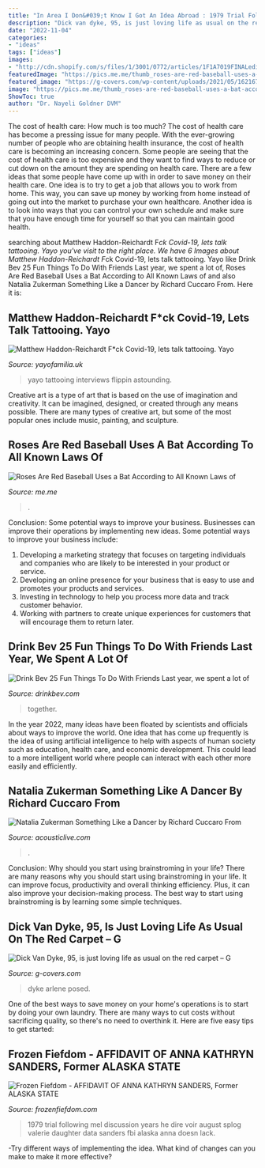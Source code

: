 ```yaml
---
title: "In Area I Don&#039;t Know I Got An Idea Abroad : 1979 Trial Following Mel Discussion Years He Dire Voir August Splog Valerie Daughter Data Sanders Fbi Alaska Anna Doesn Lack"
description: "Dick van dyke, 95, is just loving life as usual on the red carpet – g"
date: "2022-11-04"
categories:
- "ideas"
tags: ["ideas"]
images:
- "http://cdn.shopify.com/s/files/1/3001/0772/articles/1F1A7019FINALedit_190f7ac9-4422-417e-82f7-45e2dd8a3265_1200x1200.jpg?v=1626516401"
featuredImage: "https://pics.me.me/thumb_roses-are-red-baseball-uses-a-bat-according-to-all-63455963.png"
featured_image: "https://g-covers.com/wp-content/uploads/2021/05/1621671280_592_Dick-Van-Dyke-95-is-just-loving-life-as-usual.jpg"
image: "https://pics.me.me/thumb_roses-are-red-baseball-uses-a-bat-according-to-all-63455963.png"
ShowToc: true
author: "Dr. Nayeli Goldner DVM"
---
```



The cost of health care: How much is too much?
The cost of health care has become a pressing issue for many people. With the ever-growing number of people who are obtaining health insurance, the cost of health care is becoming an increasing concern. Some people are seeing that the cost of health care is too expensive and they want to find ways to reduce or cut down on the amount they are spending on health care. There are a few ideas that some people have come up with in order to save money on their health care. One idea is to try to get a job that allows you to work from home. This way, you can save up money by working from home instead of going out into the market to purchase your own healthcare. Another idea is to look into ways that you can control your own schedule and make sure that you have enough time for yourself so that you can maintain good health.

	

		
searching about Matthew Haddon-Reichardt F*ck Covid-19, lets talk tattooing. Yayo you've visit to the right place. We have 6 Images about Matthew Haddon-Reichardt F*ck Covid-19, lets talk tattooing. Yayo like Drink Bev 25 Fun Things To Do With Friends Last year, we spent a lot of, Roses Are Red Baseball Uses a Bat According to All Known Laws of and also Natalia Zukerman Something Like a Dancer by Richard Cuccaro From. Here it is:
		
    
## Matthew Haddon-Reichardt F*ck Covid-19, Lets Talk Tattooing. Yayo

<img loading=lazy src="https://cdn.shopify.com/s/files/1/2156/7915/articles/84446452_2524243211187043_8551751735738105856_n_1200x1200_crop_center.jpg?v=1586011208" onerror="this.onerror=null;this.src='https://tse1.mm.bing.net/th?id=OIP.QtkL83154x40plIeVrP7YQHaHa&amp;pid=15.1';" alt="Matthew Haddon-Reichardt F*ck Covid-19, lets talk tattooing. Yayo">

_Source: yayofamilia.uk_

>yayo tattooing interviews flippin astounding. 

	

Creative art is a type of art that is based on the use of imagination and creativity. It can be imagined, designed, or created through any means possible. There are many types of creative art, but some of the most popular ones include music, painting, and sculpture.

    
## Roses Are Red Baseball Uses A Bat According To All Known Laws Of

<img loading=lazy src="https://pics.me.me/thumb_roses-are-red-baseball-uses-a-bat-according-to-all-63455963.png" onerror="this.onerror=null;this.src='https://tse3.mm.bing.net/th?id=OIP.3I6LkJVJfM7f2mk8r3QeGQAAAA&amp;pid=15.1';" alt="Roses Are Red Baseball Uses a Bat According to All Known Laws of">

_Source: me.me_

>. 

	

Conclusion: Some potential ways to improve your business.
Businesses can improve their operations by implementing new ideas. Some potential ways to improve your business include:
1. Developing a marketing strategy that focuses on targeting individuals and companies who are likely to be interested in your product or service.
2. Developing an online presence for your business that is easy to use and promotes your products and services.
3. Investing in technology to help you process more data and track customer behavior.
4. Working with partners to create unique experiences for customers that will encourage them to return later.

    
## Drink Bev 25 Fun Things To Do With Friends Last Year, We Spent A Lot Of

<img loading=lazy src="http://cdn.shopify.com/s/files/1/3001/0772/articles/1F1A7019FINALedit_190f7ac9-4422-417e-82f7-45e2dd8a3265_1200x1200.jpg?v=1626516401" onerror="this.onerror=null;this.src='https://tse2.mm.bing.net/th?id=OIP.BAhlWcRvw4Nd1nGRJGeAzQHaE8&amp;pid=15.1';" alt="Drink Bev 25 Fun Things To Do With Friends Last year, we spent a lot of">

_Source: drinkbev.com_

>together. 

	

In the year 2022, many ideas have been floated by scientists and officials about ways to improve the world. One idea that has come up frequently is the idea of using artificial intelligence to help with aspects of human society such as education, health care, and economic development. This could lead to a more intelligent world where people can interact with each other more easily and efficiently.

    
## Natalia Zukerman Something Like A Dancer By Richard Cuccaro From

<img loading=lazy src="https://acousticlive.com/June_2009_files/NZ-HiRes.png" onerror="this.onerror=null;this.src='https://tse4.mm.bing.net/th?id=OIP.LY5tPZPfKGCuNjmP6mvKGwAAAA&amp;pid=15.1';" alt="Natalia Zukerman Something Like a Dancer by Richard Cuccaro From">

_Source: acousticlive.com_

>. 

	

Conclusion: Why should you start using brainstroming in your life?
There are many reasons why you should start using brainstroming in your life. It can improve focus, productivity and overall thinking efficiency. Plus, it can also improve your decision-making process. The best way to start using brainstroming is by learning some simple techniques.

    
## Dick Van Dyke, 95, Is Just Loving Life As Usual On The Red Carpet – G

<img loading=lazy src="https://g-covers.com/wp-content/uploads/2021/05/1621671280_592_Dick-Van-Dyke-95-is-just-loving-life-as-usual.jpg" onerror="this.onerror=null;this.src='https://tse1.mm.bing.net/th?id=OIP.1eZnhpd5GjsOIjiOhOi84QHaLG&amp;pid=15.1';" alt="Dick Van Dyke, 95, is just loving life as usual on the red carpet – G">

_Source: g-covers.com_

>dyke arlene posed. 

	

One of the best ways to save money on your home's operations is to start by doing your own laundry. There are many ways to cut costs without sacrificing quality, so there's no need to overthink it. Here are five easy tips to get started:

    
## Frozen Fiefdom - AFFIDAVIT OF ANNA KATHRYN SANDERS, Former ALASKA STATE

<img loading=lazy src="http://frozenfiefdom.com/yahoo_site_admin/assets/images/P_4_Aff_of_Anna_K_S.337125733.jpg" onerror="this.onerror=null;this.src='https://tse1.mm.bing.net/th?id=OIP.pIkz9raTBjfLH-rfrkhKRAHaJ3&amp;pid=15.1';" alt="Frozen Fiefdom - AFFIDAVIT OF ANNA KATHRYN SANDERS, Former ALASKA STATE">

_Source: frozenfiefdom.com_

>1979 trial following mel discussion years he dire voir august splog valerie daughter data sanders fbi alaska anna doesn lack. 

	

-Try different ways of implementing the idea. What kind of changes can you make to make it more effective? 

